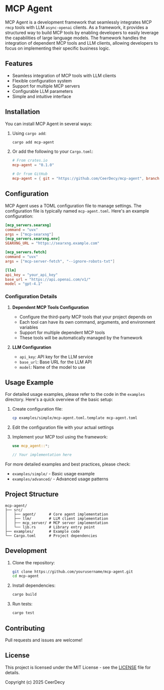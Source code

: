 # MCP Agent

MCP Agent is a development framework that seamlessly integrates MCP `rmcp` tools with LLM `async-openai` clients. As a framework, it provides a structured way to build MCP tools by enabling developers to easily leverage the capabilities of large language models. The framework handles the integration of dependent MCP tools and LLM clients, allowing developers to focus on implementing their specific business logic.

## Features

- Seamless integration of MCP tools with LLM clients
- Flexible configuration system
- Support for multiple MCP servers
- Configurable LLM parameters
- Simple and intuitive interface

## Installation

You can install MCP Agent in several ways:

1. Using `cargo add`:
   ```bash
   cargo add mcp-agent
   ```

2. Or add the following to your `Cargo.toml`:
   ```toml
   # From crates.io
   mcp-agent = "0.1.0"

   # Or from GitHub
   mcp-agent = { git = "https://github.com/CeerDecy/mcp-agent", branch = "main" }
   ```

## Configuration

MCP Agent uses a TOML configuration file to manage settings. The configuration file is typically named `mcp-agent.toml`. Here's an example configuration:

```toml
[mcp_servers.searxng]
command = "uvx"
args = ["mcp-searxng"]
[mcp_servers.searxng.env]
SEARXNG_URL = "https://searxng.example.com"

[mcp_servers.fetch]
command = "uvx"
args = ["mcp-server-fetch", "--ignore-robots-txt"]

[llm]
api_key = "your_api_key"
base_url = "https://api.openai.com/v1/"
model = "gpt-4.1"
```

### Configuration Details

1. **Dependent MCP Tools Configuration**
   - Configure the third-party MCP tools that your project depends on
   - Each tool can have its own command, arguments, and environment variables
   - Support for multiple dependent MCP tools
   - These tools will be automatically managed by the framework

2. **LLM Configuration**
   - `api_key`: API key for the LLM service
   - `base_url`: Base URL for the LLM API
   - `model`: Name of the model to use

## Usage Example

For detailed usage examples, please refer to the code in the `examples` directory. Here's a quick overview of the basic setup:

1. Create configuration file:
   ```bash
   cp examples/simple/mcp-agent.toml.template mcp-agent.toml
   ```

2. Edit the configuration file with your actual settings

3. Implement your MCP tool using the framework:
   ```rust
   use mcp_agent::*;
   
   // Your implementation here
   ```

For more detailed examples and best practices, please check:
- `examples/simple/` - Basic usage example
- `examples/advanced/` - Advanced usage patterns

## Project Structure

```
mcp-agent/
├── src/
│   ├── agent/      # Core agent implementation
│   ├── llm/        # LLM client implementation
│   ├── mcp_server/ # MCP server implementation
│   └── lib.rs      # Library entry point
├── examples/       # Example code
└── Cargo.toml      # Project dependencies
```

## Development

1. Clone the repository:
   ```bash
   git clone https://github.com/yourusername/mcp-agent.git
   cd mcp-agent
   ```

2. Install dependencies:
   ```bash
   cargo build
   ```

3. Run tests:
   ```bash
   cargo test
   ```

## Contributing

Pull requests and issues are welcome!

## License

This project is licensed under the MIT License - see the [LICENSE](LICENSE) file for details.

Copyright (c) 2025 CeerDecy
